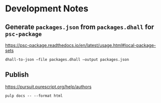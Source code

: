 # Development Notes

## Generate `packages.json` from `packages.dhall` for `psc-package`

https://psc-package.readthedocs.io/en/latest/usage.html#local-package-sets

```
dhall-to-json –file packages.dhall –output packages.json
```

## Publish

https://pursuit.purescript.org/help/authors

```
pulp docs -- --format html
```
